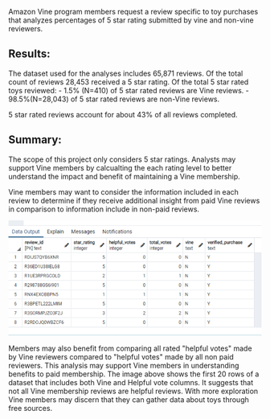 Amazon Vine program members request a review specific to toy purchases that analyzes percentages of 5 star rating submitted by vine and non-vine reviewers.

## Results: 
The dataset used for the analyses includes 65,871 reviews. Of the total count of reviews 28,453 received a 5 star rating. Of the total 5 star rated toys reviewed: 
	- 1.5% (N=410) of 5 star rated reviews are Vine reviews. 
	- 98.5%(N=28,043) of 5 star rated reviews are non-Vine reviews. 

5 star rated reviews account for about 43% of all reviews completed.  


## Summary: 
The scope of this project only considers 5 star ratings. Analysts may support Vine members by calcualting the each rating level to better understand the impact and benefit of maintaining a Vine membership. 

Vine members may want to consider the information included in each review to determine if they receive additional insight from paid Vine reviews in comparison to information include in non-paid reviews.

![SQL Vine Review Dataset](https://github.com/KathleenYager/Amazon_Vine_Analysis/blob/main/Resources/SQL_Vine_reviews.png)


Members may also benefit from comparing all rated "helpful votes" made by Vine reviewers compared to "helpful votes" made by all non paid reviewers. This analysis may support Vine members in understanding benefits to paid membership. The image above shows the first 20 rows of a dataset that includes both Vine and Helpful vote columns. It suggests that not all Vine membership reviews are helpful reviews. With more exploration Vine members may discern that they can gather data about toys through free sources.  
 
